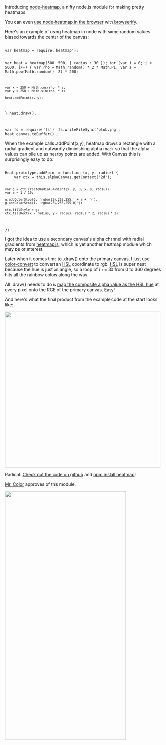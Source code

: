 Introducing <a href="http://github.com/substack/node-heatmap">node-heatmap</a>,
a nifty node.js module for making pretty heatmaps.

You can even
<a href="https://github.com/substack/node-heatmap/blob/master/example/web/main.js">use node-heatmap in the browser</a>
with <a href="https://github.com/substack/node-browserify">browserify</a>.
</p>

<p>
Here's an example of using heatmap in node with some random values biased
towards the center of the canvas:
</p>

<code>
var heatmap = require('heatmap');

var heat = heatmap(500, 500, { radius : 30 });
for (var i = 0; i < 5000; i++) {
    var rho = Math.random() * 2 * Math.PI;
    var z = Math.pow(Math.random(), 2) * 200;

    var x = 250 + Math.cos(rho) * z;
    var y = 250 + Math.sin(rho) * z;

    heat.addPoint(x, y);
}
heat.draw();

var fs = require('fs');
fs.writeFileSync('blob.png', heat.canvas.toBuffer());
</code>

<p>
When the example calls <span class="code">.addPoint(x,y)</span>, heatmap draws a
rectangle with a radial gradient and outwardly diminishing alpha mask so that
the alpha values can pile up as nearby points are added. With Canvas this is
surprisingly easy to do:
</p>

<code>
Heat.prototype.addPoint = function (x, y, radius) {
    var ctx = this.alphaCanvas.getContext('2d');
    
    var g = ctx.createRadialGradient(x, y, 0, x, y, radius);
    var a = 1 / 10;
    
    g.addColorStop(0, 'rgba(255,255,255,' + a + ')');
    g.addColorStop(1, 'rgba(255,255,255,0)');
    
    ctx.fillStyle = g;
    ctx.fillRect(x - radius, y - radius, radius * 2, radius * 2);
};
</code>

<p>
I got the idea to use a secondary canvas's alpha channel with radial gradients
from <a href="https://github.com/pa7/heatmap.js">heatmap.js</a>,
which is yet another heatmap module which may be of interest.
</p>

<p>
Later when it comes time to <span class="code">.draw()</span> onto the primary
canvas, I just use
<a href="https://github.com/harthur/color-convert">color-convert</a>
to convert an
<a href="http://en.wikipedia.org/wiki/HSL_and_HSV">HSL</a>
coordinate to rgb.
<a href="http://en.wikipedia.org/wiki/HSL_and_HSV">HSL</a>
is super neat because the hue is just an angle, so a loop of
<span class="code">i += 30</span> from 0 to 360 degrees hits all the rainbow
colors along the way.

All <span class="code">.draw()</span> needs to do is
<a href="https://github.com/substack/node-heatmap/blob/3338a4f4244cca13f0ab07555984ddebba8bd7c7/index.js#L79-L80">map the composite alpha value as the HSL
hue</a>
at every pixel onto the RGB of the primary canvas.
Easy!
</p>

<p>
And here's what the final product from the example code at the start looks like:
</p>

<div>
<img src="/images/heatmap.png" width="500" height="500">
</div>

<p>
Radical.
<a href="http://github.com/substack/node-heatmap">Check out the code on github</a>
and <a href="http://npmjs.org">npm install heatmap</a>!
</p>

<p>
<a href="http://github.com/substack/mrcolor">Mr. Color</a> approves of this
module.
</p>

<div>
<img src="/images/mrcolor.png" width="390" height="799">
</div>

